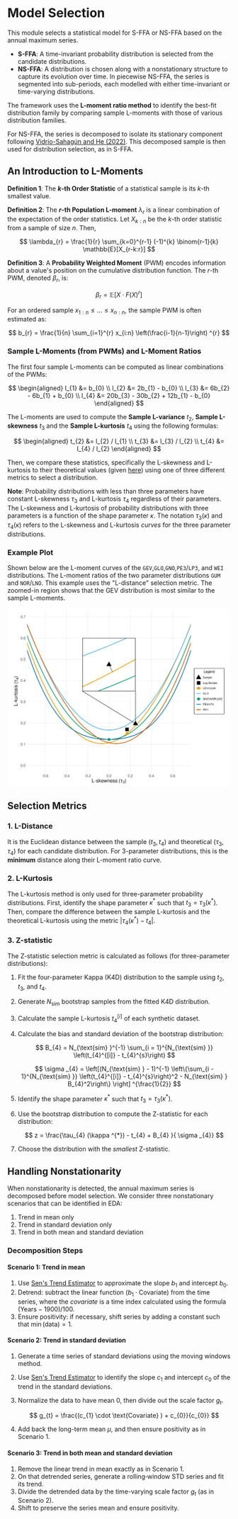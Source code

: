 # Model Selection

This module selects a statistical model for S-FFA or NS-FFA based on the annual maximum series.

- **S-FFA**: A time-invariant probability distribution is selected from the candidate distributions.
- **NS-FFA**: A distribution is chosen along with a nonstationary structure to capture its evolution over time. In piecewise NS-FFA, the series is segmented into sub-periods, each modelled with either time-invariant or time-varying distributions.

The framework uses the **L-moment ratio method** to identify the best-fit distribution family by comparing sample L-moments with those of various distribution families.

For NS-FFA, the series is decomposed to isolate its stationary component following [Vidrio-Sahagún and He (2022)](https://doi.org/10.1016/j.jhydrol.2022.128186).
This decomposed sample is then used for distribution selection, as in S-FFA.


## An Introduction to L-Moments

**Definition 1**: The **$k$-th Order Statistic** of a statistical sample is its $k$-th smallest value.

**Definition 2**: The **$r$-th Population L-moment** $\lambda_{r}$ is a linear combination of the expectation of the order statistics. Let $X_{k:n}$ be the $k$-th order statistic from a sample of size $n$. Then,

$$
\lambda_{r} = \frac{1}{r} \sum_{k=0}^{r-1} (-1)^{k} \binom{r-1}{k} \mathbb{E}[X_{r-k:r}]
$$

**Definition 3**: A **Probability Weighted Moment** (PWM) encodes information about a value's position on the cumulative distribution function. The $r$-th PWM, denoted $\beta_{r}$, is:

$$
\beta_{r} = \mathbb{E}[X \cdot  F(X)^{r}]
$$

For an ordered sample $x_{1:n} \leq  \dots  \leq  x_{n:n}$, the sample PWM is often estimated as:

$$
b_{r} = \frac{1}{n} \sum_{i=1}^{r} x_{i:n} \left(\frac{i-1}{n-1}\right) ^{r}
$$

### Sample L-Moments (from PWMs) and L-Moment Ratios

The first four sample L-moments can be computed as linear combinations of the PWMs:

$$
\begin{aligned}
l_{1} &= b_{0} \\
l_{2} &= 2b_{1} - b_{0} \\
l_{3} &= 6b_{2} - 6b_{1} + b_{0} \\
l_{4} &= 20b_{3} - 30b_{2} + 12b_{1} - b_{0}
\end{aligned}
$$

The L-moments are used to compute the **Sample L-variance** $t_{2}$, **Sample L-skewness** $t_{3}$ and the **Sample L-kurtosis** $t_{4}$ using the following formulas:

$$
\begin{aligned}
t_{2} &= l_{2} / l_{1} \\
t_{3} &= l_{3} / l_{2} \\ 
t_{4} &= l_{4} / l_{2}
\end{aligned}
$$ 

Then, we compare these statistics, specifically the L-skewness and L-kurtosis to their theoretical values (given [here](probability-distributions.md)) using one of three different metrics to select a distribution.

**Note**: Probability distributions with less than three parameters have constant L-skewness $\tau_{3}$ and L-kurtosis $\tau_{4}$ regardless of their parameters.
The L-skewness and L-kurtosis of probability distributions with three parameters is a function of the shape parameter $\kappa$.
The notation $\tau_{3}(\kappa)$ and $\tau_{4}(\kappa)$ refers to the L-skewness and L-kurtosis *curves* for the three parameter distributions.

### Example Plot

Shown below are the L-moment curves of the `GEV`,`GLO`,`GNO`,`PE3`/`LP3`, and `WEI` distributions.
The L-moment ratios of the two parameter distributions `GUM` and `NOR`/`LNO`.
This example uses the "L-distance" selection metric.
The zoomed-in region shows that the GEV distribution is most similar to the sample L-moments.

![](img/plot-lmom.png)

## Selection Metrics

### 1. L-Distance

It is the Euclidean distance between the sample $(t_3, t_4)$ and theoretical $(\tau_3, \tau_4)$ for each candidate distribution.
For 3-parameter distributions, this is the **minimum** distance along their L-moment ratio curve.

### 2. L-Kurtosis

The L-kurtosis method is only used for three-parameter probability distributions.
First, identify the shape parameter $\kappa^{*}$ such that $t_{3} = \tau _{3}(\kappa ^{*})$.
Then, compare the difference between the sample L-kurtosis and the theoretical L-kurtosis using the metric $|\tau_{4}(\kappa ^{*}) - t_{4} |$.

### 3. Z-statistic

The Z-statistic selection metric is calculated as follows (for three-parameter distributions):

1. Fit the four-parameter Kappa (K4D) distribution to the sample using $t_{2}$, $t_{3}$, and $t_{4}$.
2. Generate $N_{\text{sim}}$ bootstrap samples from the fitted K4D distribution.
3. Calculate the sample L-kurtosis $t_{4}^{[i]}$ of each synthetic dataset.
4. Calculate the bias and standard deviation of the bootstrap distribution:

    $$
    B_{4} = N_{\text{sim} }^{-1} \sum_{i = 1}^{N_{\text{sim} }} \left(t_{4}^{[i]} - t_{4}^{s}\right)
    $$

    $$
    \sigma _{4} = \left[(N_{\text{sim} } - 1)^{-1} \left\{\sum_{i - 1}^{N_{\text{sim} }} \left(t_{4}^{[i]} - t_{4}^{s}\right)^2 - N_{\text{sim} } B_{4}^2\right\} \right] ^{\frac{1}{2}}
    $$

5. Identify the shape parameter $\kappa^{*}$ such that $t_{3} = \tau _{3}(\kappa ^{*})$.
6. Use the bootstrap distribution to compute the Z-statistic for each distribution:

    $$
    z = \frac{\tau_{4} (\kappa ^{*}) - t_{4} + B_{4} }{ \sigma _{4}}
    $$

7. Choose the distribution with the *smallest* Z-statistic.

## Handling Nonstationarity

When nonstationarity is detected, the annual maximum series is decomposed before model selection. We consider three nonstationary scenarios that can be identified in EDA:

1. Trend in mean only
2. Trend in standard deviation only
3. Trend in both mean and standard deviation

### Decomposition Steps

#### Scenario 1: Trend in mean

1. Use [Sen's Trend Estimator](eda.md#sens-trend-estimator) to approximate the slope $b_1$ and intercept $b_0$.
2. Detrend: subtract the linear function $(b_{1} \cdot \text{Covariate})$ from the time series, where the *covariate* is a time index calculated using the formula $(\text{Years} - 1900) / 100$.
3. Ensure positivity: if necessary, shift series by adding a constant such that $\min(\text{data}) = 1$.

#### Scenario 2: Trend in standard deviation

1. Generate a time series of standard deviations using the moving windows method.
2. Use [Sen's Trend Estimator](eda.md#sens-trend-estimator) to identify the slope $c_{1}$ and intercept $c_{0}$ of the trend in the standard deviations.
3. Normalize the data to have mean $0$, then divide out the scale factor $g_{t}$.

    $$
    g_{t} = \frac{(c_{1} \cdot  \text{Covariate} ) + c_{0}}{c_{0}}
    $$

4. Add back the long-term mean $\mu$, and then ensure positivity as in Scenario 1.

#### Scenario 3: Trend in both mean and standard deviation

1. Remove the linear trend in mean exactly as in Scenario 1.
2. On that detrended series, generate a rolling‐window STD series and fit its trend.
3. Divide the detrended data by the time-varying scale factor $g_{t}$ (as in Scenario 2).
4. Shift to preserve the series mean and ensure positivity.
